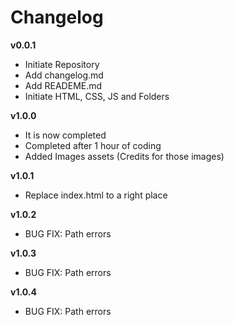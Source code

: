 # Changelog

**v0.0.1**
- Initiate Repository
- Add changelog.md
- Add READEME.md
- Initiate HTML, CSS, JS and Folders

**v1.0.0**
- It is now completed
- Completed after 1 hour of coding
- Added Images assets (Credits for those images)

**v1.0.1**
- Replace index.html to a right place

**v1.0.2**
- BUG FIX: Path errors

**v1.0.3**
- BUG FIX: Path errors

**v1.0.4**
- BUG FIX: Path errors
